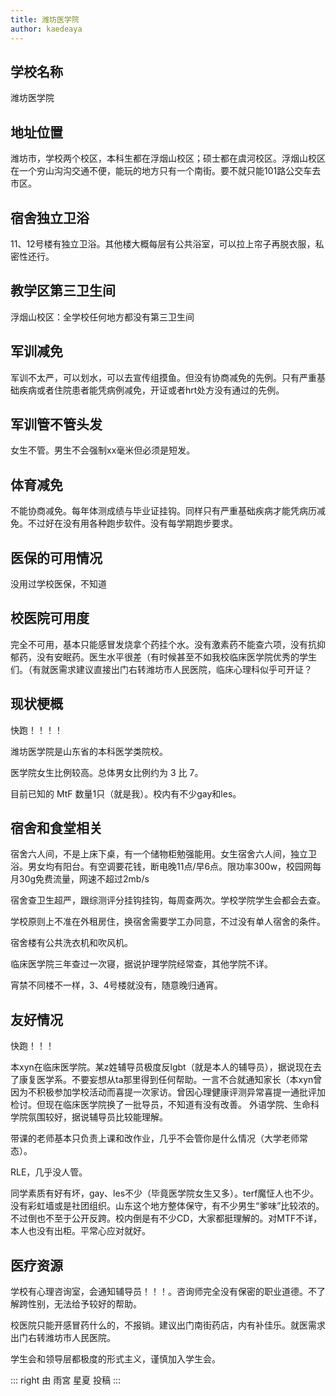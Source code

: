 ```yaml
---
title: 潍坊医学院
author: kaedeaya
---
```


## 学校名称

潍坊医学院

## 地址位置

潍坊市，学校两个校区，本科生都在浮烟山校区；硕士都在虞河校区。浮烟山校区在一个穷山沟沟交通不便，能玩的地方只有一个南街。要不就只能101路公交车去市区。

## 宿舍独立卫浴

11、12号楼有独立卫浴。其他楼大概每层有公共浴室，可以拉上帘子再脱衣服，私密性还行。

## 教学区第三卫生间

浮烟山校区：全学校任何地方都没有第三卫生间

## 军训减免

军训不太严，可以划水，可以去宣传组摸鱼。但没有协商减免的先例。只有严重基础疾病或者住院患者能凭病例减免，开证或者hrt处方没有通过的先例。

## 军训管不管头发

女生不管。男生不会强制xx毫米但必须是短发。

## 体育减免

不能协商减免。每年体测成绩与毕业证挂钩。同样只有严重基础疾病才能凭病历减免。不过好在没有用各种跑步软件。没有每学期跑步要求。

## 医保的可用情况

没用过学校医保，不知道

## 校医院可用度

完全不可用，基本只能感冒发烧拿个药挂个水。没有激素药不能查六项，没有抗抑郁药，没有安眠药。医生水平很差（有时候甚至不如我校临床医学院优秀的学生们。（有就医需求建议直接出门右转潍坊市人民医院，临床心理科似乎可开证？

## 现状梗概

快跑！！！！

潍坊医学院是山东省的本科医学类院校。

医学院女生比例较高。总体男女比例约为 3 比 7。

目前已知的 MtF 数量1只（就是我）。校内有不少gay和les。

## 宿舍和食堂相关

宿舍六人间，不是上床下桌，有一个储物柜勉强能用。女生宿舍六人间，独立卫浴。男女均有阳台。有空调要花钱，断电晚11点/早6点。限功率300w，校园网每月30g免费流量，网速不超过2mb/s

宿舍查卫生超严，跟综测评分挂钩挂钩，每周查两次。学校学院学生会都会去查。

学校原则上不准在外租房住，换宿舍需要学工办同意，不过没有单人宿舍的条件。

宿舍楼有公共洗衣机和吹风机。

临床医学院三年查过一次寝，据说护理学院经常查，其他学院不详。

宵禁不同楼不一样，3、4号楼就没有，随意晚归通宵。

## 友好情况

快跑！！！

本xyn在临床医学院。某z姓辅导员极度反lgbt（就是本人的辅导员），据说现在去了康复医学系。不要妄想从ta那里得到任何帮助。一言不合就通知家长（本xyn曾因为不积极参加学校活动而喜提一次家访。曾因心理健康评测异常喜提一通批评加检讨。但现在临床医学院换了一批导员，不知道有没有改善。 外语学院、生命科学院氛围较好，据说辅导员比较能理解。

带课的老师基本只负责上课和改作业，几乎不会管你是什么情况（大学老师常态）。

RLE，几乎没人管。

同学素质有好有坏，gay、les不少（毕竟医学院女生又多）。terf魔怔人也不少。没有彩虹墙或是社团组织。山东这个地方整体保守，有不少男生“爹味”比较浓的。不过倒也不至于公开反跨。校内倒是有不少CD，大家都挺理解的。对MTF不详，本人也没有出柜。平常心应对就好。

## 医疗资源

学校有心理咨询室，会通知辅导员！！！。咨询师完全没有保密的职业道德。不了解跨性别，无法给予较好的帮助。

校医院只能开感冒药什么的，不报销。建议出门南街药店，内有补佳乐。就医需求出门右转潍坊市人民医院。

学生会和领导层都极度的形式主义，谨慎加入学生会。

::: right
由 雨宮 星夏 投稿
:::
